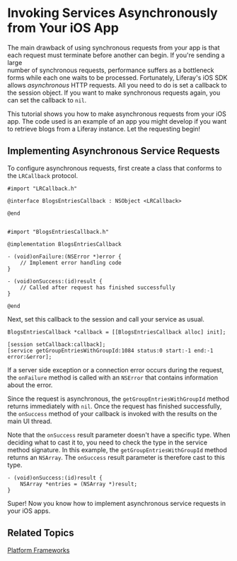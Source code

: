 # Invoking Services Asynchronously from Your iOS App [](id=invoking-services-asynchronously-from-your-ios-app)

The main drawback of using synchronous requests from your app is that each 
request must terminate before another can begin. If you're sending a large  
number of synchronous requests, performance suffers as a bottleneck forms while 
each one waits to be processed. Fortunately, Liferay's iOS SDK allows 
*asynchronous* HTTP requests. All you need to do is set a callback to the 
session object. If you want to make synchronous requests again, you can set the 
callback to `nil`. 

This tutorial shows you how to make asynchronous requests from your iOS app. The 
code used is an example of an app you might develop if you want to retrieve 
blogs from a Liferay instance. Let the requesting begin! 

## Implementing Asynchronous Service Requests 

To configure asynchronous requests, first create a class that conforms to the 
`LRCallback` protocol.

    #import "LRCallback.h"

    @interface BlogsEntriesCallback : NSObject <LRCallback>

    @end


    #import "BlogsEntriesCallback.h"

    @implementation BlogsEntriesCallback

    - (void)onFailure:(NSError *)error {
        // Implement error handling code
    }

    - (void)onSuccess:(id)result {
        // Called after request has finished successfully
    }

    @end

Next, set this callback to the session and call your service as usual.

    BlogsEntriesCallback *callback = [[BlogsEntriesCallback alloc] init];

    [session setCallback:callback];
    [service getGroupEntriesWithGroupId:1084 status:0 start:-1 end:-1 error:&error];

If a server side exception or a connection error occurs during the request, the
`onFailure` method is called with an `NSError` that contains information about
the error.

Since the request is asynchronous, the `getGroupEntriesWithGroupId` method
returns immediately with `nil`. Once the request has finished successfully, the 
`onSuccess` method of your callback is invoked with the results on the main UI 
thread. 

Note that the `onSuccess` result parameter doesn't have a specific type. When 
deciding what to cast it to, you need to check the type in the service method 
signature. In this example, the `getGroupEntriesWithGroupId` method returns an 
`NSArray`. The `onSuccess` result parameter is therefore cast to this type. 

    - (void)onSuccess:(id)result {
        NSArray *entries = (NSArray *)result;
    }

Super! Now you know how to implement asynchronous service requests in your iOS 
apps. 

## Related Topics 

<!--
[Sending Your iOS App's Requests Using Batch Processing](add link once header id is generated)

[Liferay Mobile SDK Builder](add link once header id is generated)

[Creating Android Apps that Use Liferay](add link once header id is generated)
-->

[Platform Frameworks](/tutorials/-/knowledge_base/platform-frameworks-lp-6-2-develop-tutorial)
